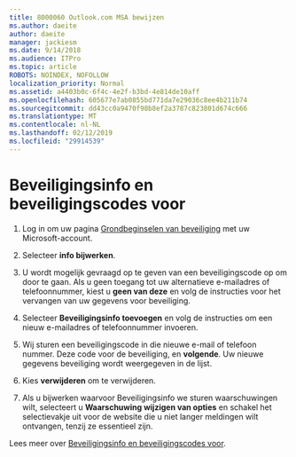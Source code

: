 ```yaml
---
title: 8000060 Outlook.com MSA bewijzen
ms.author: daeite
author: daeite
manager: jackiesm
ms.date: 9/14/2018
ms.audience: ITPro
ms.topic: article
ROBOTS: NOINDEX, NOFOLLOW
localization_priority: Normal
ms.assetid: a4403b0c-6f4c-4e2f-b3bd-4e814de10aff
ms.openlocfilehash: 605677e7ab0855bd771da7e29036c8ee4b211b74
ms.sourcegitcommit: dd43cc0a9470f98b8ef2a3787c823801d674c666
ms.translationtype: MT
ms.contentlocale: nl-NL
ms.lasthandoff: 02/12/2019
ms.locfileid: "29914539"
---
```

# <a name="security-info-and-security-codes"></a>Beveiligingsinfo en beveiligingscodes voor

1. Log in om uw pagina [Grondbeginselen van beveiliging](https://account.microsoft.com/security) met uw Microsoft-account. 
    
2. Selecteer **info bijwerken**. 
    
3. U wordt mogelijk gevraagd op te geven van een beveiligingscode op om door te gaan. Als u geen toegang tot uw alternatieve e-mailadres of telefoonnummer, kiest u **geen van deze** en volg de instructies voor het vervangen van uw gegevens voor beveiliging. 
    
4. Selecteer **Beveiligingsinfo toevoegen** en volg de instructies om een nieuw e-mailadres of telefoonnummer invoeren. 
    
5. Wij sturen een beveiligingscode in die nieuwe e-mail of telefoon nummer. Deze code voor de beveiliging, en **volgende**. Uw nieuwe gegevens beveiliging wordt weergegeven in de lijst. 
    
6. Kies **verwijderen** om te verwijderen. 
    
7. Als u bijwerken waarvoor Beveiligingsinfo we sturen waarschuwingen wilt, selecteert u **Waarschuwing wijzigen van opties** en schakel het selectievakje uit voor de website die u niet langer meldingen wilt ontvangen, tenzij ze essentieel zijn. 
    
Lees meer over [Beveiligingsinfo en beveiligingscodes voor](https://support.microsoft.com/help/12428/).
  

